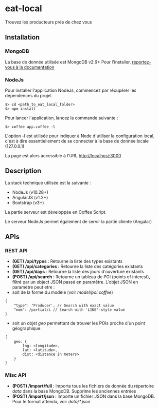 eat-local
=========

Trouvez les producteurs près de chez vous


## Installation

### MongoDB

La base de donnée utilisée est MongoDB v2.6+
Pour l'installer, [reportez-vous à la documentation](http://docs.mongodb.org/manual/installation/)

### NodeJs

Pour installer l'application NodeJs, commencez par récupérer les dépendences du projet

```
$> cd <path_to_eat_local_folder>
$> npm install
```

Pour lancer l'application, lancez la commande suivante :

```
$> coffee app.coffee -l
```

L'option -l est utilisée pour indiquer à Node d'utiliser la configuration local, c'est à dire essentiellement de se
connecter à la base de donnée locale (127.0.0.1)

La page est alors accessible à l'URL [http://localhost:3000](http://localhost:3000)


## Description

La stack technique utilisée est la suivante :
- NodeJs (v10.28+)
- AngularJS (v1.2+)
- Bootstrap (v3+)

La partie serveur est développée en Coffee Script.

Le serveur NodeJs permet également de servir la partie cliente (Angular)


## APIs

### REST API
- **(GET) /api/types** : Retourne la liste des types existants
- **(GET) /api/categories** : Retourne la liste des catégories existants
- **(GET) /api/days** : Retourne la liste des jours d'ouverture existants
- **(POST) /api/search** : Retourne un tableau de POI (points of interest), filtré par un object JSON passé en paramètre.
L'objet JSON en paramètre peut etre :
 - soit de la forme du modèle (voir _model/poi.coffee_)
 
```
{
    "type": 'Producer', // Search with exact value
    "nom": /partial/i // Search with 'LIKE'-style value
}
```
 
 - soit un objet _geo_ permettant
de trouver les POIs proche d'un point géographique

```
{
    geo: {
        lng: <longitude>,
        lat: <latitude>,
        dist: <distance in meters>
    }
}
```

### Misc API
- **(POST) /import/full** : Importe tous les fichiers de donnée du répertoire _data_ dans la base MongoDB. Supprime les anciennes entrées
- **(POST) /import/json** : Importe un fichier JSON dans la base MongoDB. Pour le format attendu, voir _data/*.json_